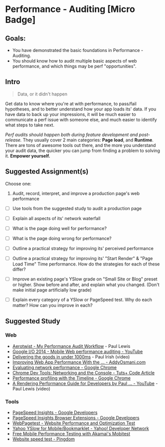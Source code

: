 Performance - Auditing [Micro Badge]
=============================================


Goals:
------

- You have demonstrated the basic foundations in Performance - Auditing.
- You should know how to audit multiple basic aspects of web performance, and which things may be perf "opportunities".


Intro
-----

> Data, or it didn't happen

Get data to know where you're at with performance, to pass/fail hypotheses, and to better understand how your app loads its' data. If you have data to back up your impressions, it will be much easier to communicate a perf issue with someone else, and much easier to identify what steps to take next.  

*Perf audits should happen both during feature development and post-release.* They usually cover 2 main categories: **Page load**, and **Runtime**. There are tons of awesome tools out there, and the more you understand your audit data, the quicker you can jump from finding a problem to solving it. **Empower yourself.**


Suggested Assignment(s)
--------------------

Choose one:

1) Audit, record, interpret, and improve a production page's web performance
  - [ ] Use tools from the suggested study to audit a production page
  - [ ] Explain all aspects of its' network waterfall
  - [ ] What is the page doing well for performance?
  - [ ] What is the page doing wrong for performance?
  - [ ] Outline a practical strategy for improving its' perceived performance
  - [ ] Outline a practical strategy for improving its' "Start Render" & "Page Load Time" Time performance. How do the strategies for each of these differ?
  - [ ] Improve an existing page's YSlow grade on "Small Site or Blog" preset or higher. Show before and after, and explain what you changed. (Don't make initial page artificially low grade)
  - [ ] Explain every category of a YSlow or PageSpeed test. Why do each matter? How can you improve in each?


Suggested Study
---------------

### Web

- [Aerotwist - My Performance Audit Workflow](http://aerotwist.com/blog/my-performance-audit-workflow/) - Paul Lewis
- [Google I/O 2014 - Mobile Web performance auditing - YouTube](http://www.youtube.com/watch?v=WrA85a4ZIaM)
- [Delivering the goods in under 1000ms](https://docs.google.com/presentation/d/1xx5FKTt-UgVxK0iri2WngKUdWrOn-LF4XYYHOSQcnT0/pub?start=false&loop=false&delayms=3000#slide=id.p19) - Paul Irish (video)
- [Improving Web App Performance With the ... - AddyOsmani.com](http://addyosmani.com/blog/performance-optimisation-with-timeline-profiles/)
- [Evaluating network performance - Google Chrome](https://developer.chrome.com/devtools/docs/network)
- [Chrome Dev Tools: Networking and the Console - Tuts+ Code Article](http://code.tutsplus.com/articles/chrome-dev-tools-networking-and-the-console--net-28167)
- [Performance profiling with the Timeline - Google Chrome](https://developer.chrome.com/devtools/docs/timeline)
- [A Rendering Performance Guide for Developers by Paul ... - YouTube](http://www.youtube.com/watch?v=9xjpmpX4NJE) - Paul Lewis (video)


### Tools
- [PageSpeed Insights - Google Developers](https://developers.google.com/speed/pagespeed/insights/)
- [PageSpeed Insights Browser Extensions - Google Developers](https://developers.google.com/speed/pagespeed/insights_extensions)
- [WebPagetest - Website Performance and Optimization Test](http://www.webpagetest.org/)
- [Yahoo YSlow for Mobile/Bookmarklet - Yahoo! Developer Network](https://developer.yahoo.com/yslow/)
- [Free Mobile Performance Testing with Akamai&#39;s Mobitest](http://mobitest.akamai.com/)
- [Website speed test - Pingdom](http://tools.pingdom.com/)
